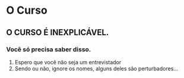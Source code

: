 # O Curso
## O CURSO É INEXPLICÁVEL. 

### Você só precisa saber disso.
1. Espero que você não seja um entrevistador
2. Sendo ou não, ignore os nomes, alguns deles são perturbadores...
